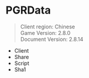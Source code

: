 # PGRData
> Client region: Chinese <br>
> Game Version: 2.8.0 <br>
> Document Version: 2.8.14 <br>

- Client
- Share
- Script
- Sha1